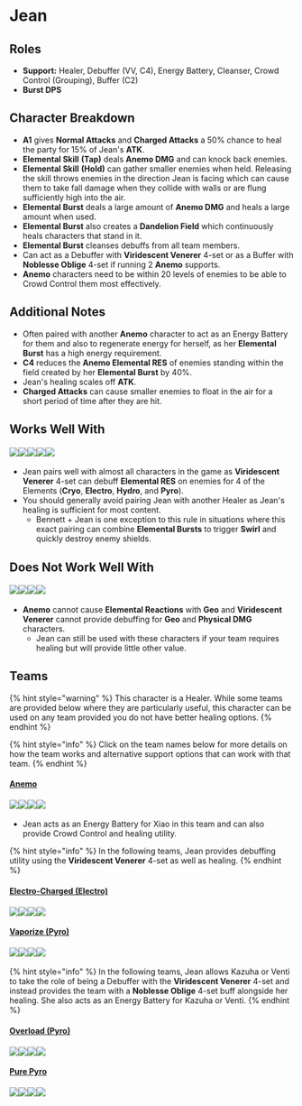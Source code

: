 # Jean

## Roles

* **Support:** Healer, Debuffer (VV, C4), Energy Battery, Cleanser, Crowd Control (Grouping), Buffer (C2)
* **Burst DPS**

## Character Breakdown

* **A1** gives **Normal Attacks** and **Charged Attacks** a 50% chance to heal the party for 15% of Jean's **ATK**.
* **Elemental Skill** **(Tap)** deals **Anemo DMG** and can knock back enemies.
* **Elemental Skill** **(Hold)** can gather smaller enemies when held. Releasing the skill throws enemies in the direction Jean is facing which can cause them to take fall damage when they collide with walls or are flung sufficiently high into the air.
* **Elemental Burst** deals a large amount of **Anemo DMG** and heals a large amount when used.
* **Elemental Burst** also creates a **Dandelion Field** which continuously heals characters that stand in it.
* **Elemental Burst** cleanses debuffs from all team members.
* Can act as a Debuffer with **Viridescent Venerer** 4-set or as a Buffer with **Noblesse Oblige** 4-set if running 2 **Anemo** supports.
* **Anemo** characters need to be within 20 levels of enemies to be able to Crowd Control them most effectively.

## **Additional Notes**

* Often paired with another **Anemo** character to act as an Energy Battery for them and also to regenerate energy for herself, as her **Elemental Burst** has a high energy requirement.
* **C4** reduces the **Anemo Elemental RES** of enemies standing within the field created by her **Elemental Burst** by 40%.
* Jean's healing scales off **ATK**.
* **Charged Attacks** can cause smaller enemies to float in the air for a short period of time after they are hit.

## Works Well With

#### ![](../../.gitbook/assets/element\_anemo.webp)![](../../.gitbook/assets/element\_cryo.webp)![](../../.gitbook/assets/element\_electro.webp)![](../../.gitbook/assets/element\_hydro.webp)![](../../.gitbook/assets/element\_pyro.webp)

* Jean pairs well with almost all characters in the game as **Viridescent Venerer** 4-set can debuff **Elemental RES** on enemies for 4 of the Elements (**Cryo**, **Electro**, **Hydro**, and **Pyro**).
* You should generally avoid pairing Jean with another Healer as Jean's healing is sufficient for most content.
  * Bennett + Jean is one exception to this rule in situations where this exact pairing can combine **Elemental Bursts** to trigger **Swirl** and quickly destroy enemy shields.

## Does Not Work Well With

#### ![](../../.gitbook/assets/element\_geo.webp)![](../../.gitbook/assets/ui\_avataricon\_eula.png)![](../../.gitbook/assets/ui\_avataricon\_razor.png)![](../../.gitbook/assets/ui\_avataricon\_xinyan.png)

* **Anemo** cannot cause **Elemental Reactions** with **Geo** and **Viridescent Venerer** cannot provide debuffing for **Geo** and **Physical DMG** characters.
  * Jean can still be used with these characters if your team requires healing but will provide little other value.

## Teams

{% hint style="warning" %}
This character is a Healer. While some teams are provided below where they are particularly useful, this character can be used on any team provided you do not have better healing options.
{% endhint %}

{% hint style="info" %}
Click on the team names below for more details on how the team works and alternative support options that can work with that team.
{% endhint %}

#### [Anemo](../../teams/anemo.md)

#### ![](../../.gitbook/assets/ui\_avataricon\_xiao.png)![](../../.gitbook/assets/ui\_avataricon\_jean.png)![](../../.gitbook/assets/ui\_avataricon\_albedo.png)![](../../.gitbook/assets/ui\_avataricon\_zhongli.png)

* Jean acts as an Energy Battery for Xiao in this team and can also provide Crowd Control and healing utility.

{% hint style="info" %}
In the following teams, Jean provides debuffing utility using the **Viridescent Venerer** 4-set as well as healing.
{% endhint %}

#### [Electro-Charged (Electro)](../../teams/electro-charged.md)

#### ![](../../.gitbook/assets/ui\_avataricon\_keqing.png)![](../../.gitbook/assets/ui\_avataricon\_xingqiu.png)![](../../.gitbook/assets/ui\_avataricon\_fischl.png)![](../../.gitbook/assets/ui\_avataricon\_jean.png)

#### [Vaporize (Pyro)](../../teams/reverse-vaporize.md)

#### ![](../../.gitbook/assets/ui\_avataricon\_diluc.png)![](../../.gitbook/assets/ui\_avataricon\_xingqiu.png)![](../../.gitbook/assets/ui\_avataricon\_zhongli.png)![](../../.gitbook/assets/ui\_avataricon\_jean.png)

{% hint style="info" %}
In the following teams, Jean allows Kazuha or Venti to take the role of being a Debuffer with the **Viridescent Venerer** 4-set and instead provides the team with a **Noblesse Oblige** 4-set buff alongside her healing. She also acts as an Energy Battery for Kazuha or Venti.
{% endhint %}

#### [Overload (Pyro)](../../teams/overload.md)

#### ![](../../.gitbook/assets/ui\_avataricon\_klee.png)![](../../.gitbook/assets/ui\_avataricon\_fischl.png)![](../../.gitbook/assets/ui\_avataricon\_venti.png)![](../../.gitbook/assets/ui\_avataricon\_jean.png)

#### [Pure Pyro](../../teams/pure-pyro.md)

#### ![](../../.gitbook/assets/ui\_avataricon\_xiangling.png)![](../../.gitbook/assets/ui\_avataricon\_bennett.png)![](../../.gitbook/assets/ui\_avataricon\_kazuha.png)![](../../.gitbook/assets/ui\_avataricon\_jean.png)
